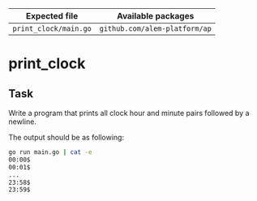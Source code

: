 | Expected file         | Available packages            |
| --------------------- | ----------------------------- |
| `print_clock/main.go` | `github.com/alem-platform/ap` |

# print_clock

## Task

Write a program that prints all clock hour and minute pairs followed by a newline.

The output should be as following:

```sh
go run main.go | cat -e
00:00$
00:01$
...
23:58$
23:59$
```
